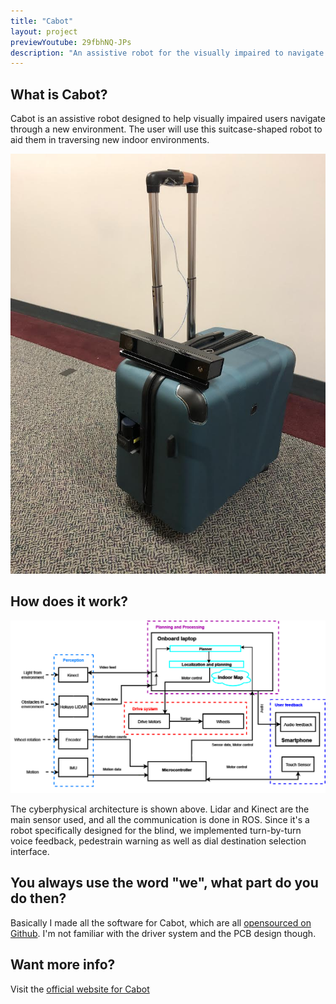 ```yaml
---
title: "Cabot"
layout: project
previewYoutube: 29fbhNQ-JPs
description: "An assistive robot for the visually impaired to navigate indoor. The video is just for demonstration purpose, but not the real product."
---
```


## What is Cabot?

Cabot is an assistive robot designed to help visually impaired users navigate through a new
environment. The user will use this suitcase-shaped robot to aid them in traversing new indoor
environments.

![cabot](cabot.jpg)

## How does it work?

![Cyberphisical Architecture](Physical_arch.png)

The cyberphysical architecture is shown above. Lidar and Kinect are the main sensor used, and all the communication is done in ROS. Since it's a robot specifically designed for the blind, we implemented turn-by-turn voice feedback, pedestrain warning as well as dial destination selection interface.

## You always use the word "we", what part do you do then?

Basically I made all the software for Cabot, which are all [opensourced on Github](https://github.com/realCabot). I'm not familiar with the driver system and the PCB design though.

## Want more info?

Visit the [official website for Cabot](https://mrsdprojects.ri.cmu.edu/2017teamg/)